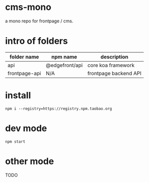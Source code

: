 # cms-mono  
a mono repo for frontpage / cms.  


# intro of folders  
|  folder name    | npm name      | description      |
|  ----           | ----          | ----                 |
| api             | @edgefront/api| core koa framework   |
| frontpage-api   | N/A           | frontpage backend API|
# install  
```
npm i --registry=https://registry.npm.taobao.org  
```
# dev mode  
```
npm start
```

# other mode
TODO